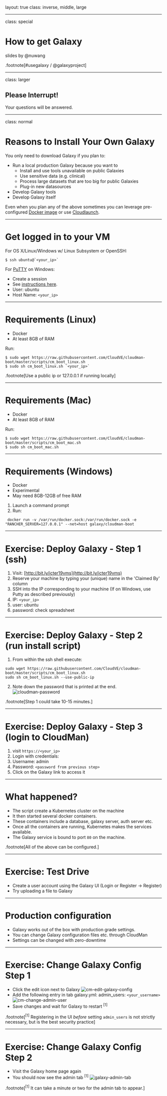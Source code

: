 layout: true
class: inverse, middle, large

---
class: special
# How to get Galaxy

slides by @nuwang

.footnote[\#usegalaxy / @galaxyproject]

---
class: larger

## Please Interrupt!
Your questions will be answered.

---
class: normal
# Reasons to Install Your Own Galaxy

You only need to download Galaxy if you plan to:

- Run a local production Galaxy because you want to
  - Install and use tools unavailable on public Galaxies
  - Use sensitive data (e.g. clinical)
  - Process large datasets that are too big for public Galaxies
  - Plug-in new datasources
- Develop Galaxy tools
- Develop Galaxy itself

Even when you plan any of the above sometimes you can leverage pre-configured
[Docker image](https://github.com/bgruening/docker-galaxy-stable)
or use [Cloudlaunch](https://launch.usegalaxy.org).

---
# Get logged in to your VM

For OS X/Linux/Windows w/ Linux Subsystem or OpenSSH:
```console
$ ssh ubuntu@`<your_ip>`
```

For [PuTTY](http://www.putty.org/) on Windows:
- Create a session
- See [instructions here](https://mediatemple.net/community/products/dv/204404604/using-ssh-in-putty-).
- User: ubuntu
- Host Name: `<your_ip>`

---
# Requirements (Linux)

- Docker
- At least 8GB of RAM

Run:
```shell
$ sudo wget https://raw.githubusercontent.com/CloudVE/cloudman-boot/master/scripts/cm_boot_linux.sh
$ sudo sh cm_boot_linux.sh `<your_ip>`

```
.footnote[Use a public ip or 127.0.0.1 if running locally]

---
# Requirements (Mac)

- Docker
- At least 8GB of RAM

Run:
```shell
$ sudo wget https://raw.githubusercontent.com/CloudVE/cloudman-boot/master/scripts/cm_boot_mac.sh
$ sudo sh cm_boot_mac.sh

```

---
# Requirements (Windows)

- Docker
- Experimental
- May need 8GB-12GB of free RAM

1. Launch a command prompt
2. Run:
```shell
 docker run -v /var/run/docker.sock:/var/run/docker.sock -e "RANCHER_SERVER=127.0.0.1" --net=host galaxy/cloudman-boot
```

---
# Exercise: Deploy Galaxy - Step 1 (ssh)

1. Visit: [http://bit.ly/icter19vms](http://bit.ly/icter19vms)
2. Reserve your machine by typing your (unique) name in the 'Claimed By' column
3. SSH into the IP corresponding to your machine (If on Windows, use Putty as described previously)
4. IP: `<your_ip>`
5. user: ubuntu
6. password: check spreadsheet

---
# Exercise: Deploy Galaxy - Step 2 (run install script)

1. From within the ssh shell execute:
```shell
sudo wget https://raw.githubusercontent.com/CloudVE/cloudman-boot/master/scripts/cm_boot_linux.sh
sudo sh cm_boot_linux.sh --use-public-ip
```
2. Note down the password that is printed at the end.
![cloudman-password](images/cloudman-password.png)

.footnote[Step 1 could take 10-15 minutes.]

---

# Exercise: Deploy Galaxy - Step 3 (login to CloudMan)

1. visit `https://<your_ip>`
2. Login with credentials:
3. Username: admin
4. Password: `<password from previous step>`
5. Click on the Galaxy link to access it

---
# What happened?

* The script create a Kubernetes cluster on the machine
* It then started several docker containers.
* These containers include a database, galaxy server, auth server etc.
* Once all the containers are running, Kubernetes makes the services available.
* The Galaxy service is bound to port `80` on the machine.

.footnote[All of the above can be configured.]

---
# Exercise: Test Drive

* Create a user account using the Galaxy UI (Login or Register -> Register) 
* Try uploading a file to Galaxy

---
# Production configuration

- Galaxy works out of the box with production grade settings.
- You can change Galaxy configuration files etc. through CloudMan
- Settings can be changed with zero-downtime 

---

# Exercise: Change Galaxy Config Step 1

* Click the edit icon next to Galaxy
![cm-edit-galaxy-config](images/cm-edit-galaxy-config.png)
* Add the following entry in tab galaxy.yml: admin_users: `<your_username>`
![cm-change-admin-user](images/cm-change-admin-user.png)
* Save changes and wait for Galaxy to restart <sup>[1]</sup>

.footnote[<sup>[1]</sup> Registering in the UI *before* setting `admin_users` is not strictly necessary, but is the best security practice]

---
# Exercise: Change Galaxy Config Step 2

- Visit the Galaxy home page again 
- You should now see the admin tab <sup>[1]</sup>
![galaxy-admin-tab](images/galaxy-admin-tab.png)

.footnote[<sup>[1]</sup> It can take a minute or two for the admin tab to appear.]

